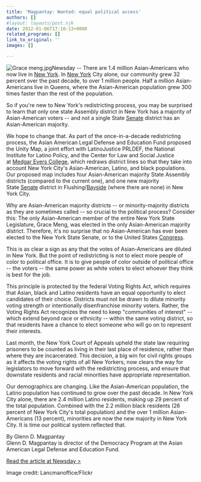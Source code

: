 ```yaml
---
title: 'Magpantay: Wanted: equal political access'
authors: []
#layout: layouts/post.njk
date: 2012-01-06T17:10:13+0000
related_programs: []
link_to_original: ''
images: []

---
```

![Grace meng.jpg](/uploads/Grace%20meng.jpg)Newsday -- There are 1.4 million Asian-Americans who now live in [New York](http://www.newsday.com/topics/New_York_%28state%29). In [New York](http://www.newsday.com/topics/New_York_%28state%29) City alone, our community grew 32 percent over the past decade, to over 1 million people. Half a million Asian-Americans live in Queens, where the Asian-American population grew 300 times faster than the rest of the population.

So if you're new to New York's redistricting process, you may be surprised to learn that only one state Assembly district in New York has a majority of Asian-American voters -- and not a single State [Senate](http://www.newsday.com/topics/U.S._Senate) district has an Asian-American majority.

We hope to change that. As part of the once-in-a-decade redistricting process, the Asian American Legal Defense and Education Fund proposed the Unity Map, a joint effort with LatinoJustice PRLDEF, the National Institute for Latino Policy, and the Center for Law and Social Justice at [Medgar Evers College](http://www.newsday.com/topics/Medgar_Evers_College), which redraws district lines so that they take into account New York City's Asian-American, Latino, and black populations. Our proposed map includes four Asian-American majority State Assembly districts (compared to the current one), and one new majority State [Senate](http://www.newsday.com/topics/U.S._Senate) district in Flushing/[Bayside](http://www.newsday.com/topics/Bayside%2C_NY) (where there are none) in New York City.

Why are Asian-American majority districts -- or minority-majority districts as they are sometimes called -- so crucial to the political process? Consider this: The only Asian-American member of the entire New York State Legislature, Grace Meng, was elected in the only Asian-American majority district. Therefore, it's no surprise that no Asian-American has ever been elected to the New York State Senate, or to the United States [Congress](http://www.newsday.com/topics/U.S._Congress).

This is as clear a sign as any that the votes of Asian-Americans are diluted in New York. But the point of redistricting is not to elect more people of color to political office. It is to give people of color outside of political office -- the voters -- the same power as white voters to elect whoever they think is best for the job.

This principle is protected by the federal Voting Rights Act, which requires that Asian, black and Latino residents have an equal opportunity to elect candidates of their choice. Districts must not be drawn to dilute minority voting strength or intentionally disenfranchise minority voters. Rather, the Voting Rights Act recognizes the need to keep "communities of interest" -- which extend beyond race or ethnicity -- within the same voting district, so that residents have a chance to elect someone who will go on to represent their interests.

Last month, the New York Court of Appeals upheld the state law requiring prisoners to be counted as living in their last place of residence, rather than where they are incarcerated. This decision, a big win for civil rights groups as it affects the voting rights of all New Yorkers, now clears the way for legislators to move forward with the redistricting process, and ensure that downstate residents and racial minorities have appropriate representation.

Our demographics are changing. Like the Asian-American population, the Latino population has continued to grow over the past decade. In New York City alone, there are 2.4 million Latino residents, making up 29 percent of the total population. Combined with the 2.2 million black residents (26 percent of New York City's total population) and the over 1 million Asian-Americans (13 percent), minorities are now the new majority in New York City. It is time our political system reflected that.

By Glenn D. Magpantay  
Glenn D. Magpantay is director of the Democracy Program at the Asian American Legal Defense and Education Fund.

[Read the article at Newsday >](https://www.newsday.com/opinion/oped/magpantay-wanted-equal-political-access-1.3434145)

Image credit: Lancmanoffice/Flickr